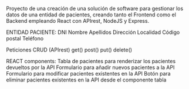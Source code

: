 Proyecto de una creación de una solución de software para gestionar los datos de una entidad de pacientes, creando tanto el Frontend como el Backend empleando React con APIrest, NodeJS y Express.

ENTIDAD PACIENTE:
DNI
Nombre
Apellidos
Dirección
Localidad
Código postal
Teléfono

Peticiones CRUD (APIrest)
get()
post()
put()
delete()

REACT components:
Tabla de pacientes para renderizar los pacientes devueltos por la API
Formulario para añadir nuevos pacientes a la API
Formulario para modificar pacientes existentes en la API
Botón para eliminar pacientes existentes en la API desde el componente tabla
